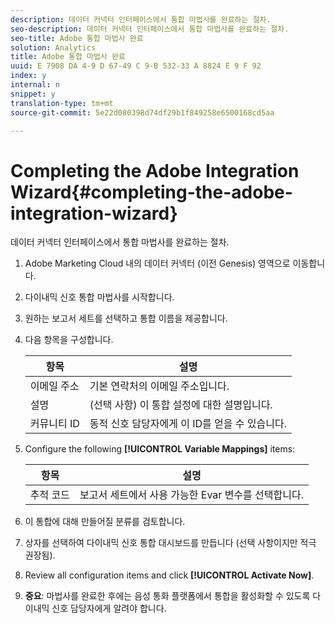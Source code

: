 ```yaml
---
description: 데이터 커넥터 인터페이스에서 통합 마법사를 완료하는 절차.
seo-description: 데이터 커넥터 인터페이스에서 통합 마법사를 완료하는 절차.
seo-title: Adobe 통합 마법사 완료
solution: Analytics
title: Adobe 통합 마법사 완료
uuid: E 7908 DA 4-9 D 67-49 C 9-B 532-33 A 8824 E 9 F 92
index: y
internal: n
snippet: y
translation-type: tm+mt
source-git-commit: 5e22d080398d74df29b1f849258e6500168cd5aa

---
```



# Completing the Adobe Integration Wizard{#completing-the-adobe-integration-wizard}

데이터 커넥터 인터페이스에서 통합 마법사를 완료하는 절차.

1. Adobe Marketing Cloud 내의 데이터 커넥터 (이전 Genesis) 영역으로 이동합니다.
1. 다이내믹 신호 통합 마법사를 시작합니다.
1. 원하는 보고서 세트를 선택하고 통합 이름을 제공합니다.
1. 다음 항목을 구성합니다.

   | 항목 | 설명 |
   |---|---|
   | 이메일 주소 | 기본 연락처의 이메일 주소입니다. |
   | 설명 | (선택 사항) 이 통합 설정에 대한 설명입니다. |
   | 커뮤니티 ID | 동적 신호 담당자에게 이 ID를 얻을 수 있습니다. |

1. Configure the following **[!UICONTROL Variable Mappings]** items:

   | 항목 | 설명 |
   |---|---|
   | 추적 코드 | 보고서 세트에서 사용 가능한 Evar 변수를 선택합니다. |

1. 이 통합에 대해 만들어질 분류를 검토합니다.
1. 상자를 선택하여 다이내믹 신호 통합 대시보드를 만듭니다 (선택 사항이지만 적극 권장됨).
1. Review all configuration items and click **[!UICONTROL Activate Now]**.
1. **중요**: 마법사를 완료한 후에는 음성 통화 플랫폼에서 통합을 활성화할 수 있도록 다이내믹 신호 담당자에게 알려야 합니다.
